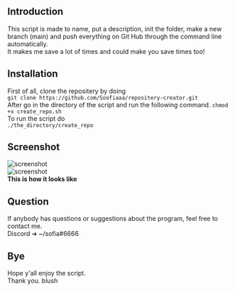 ## Introduction
This script is made to name, put a description, init the folder, make a new branch (main) and push everything on Git Hub through the command line automatically. <br/>
It makes me save a lot of times and could make you save times too! <br/>

## Installation
First of all, clone the repositery by doing <br/>
`git clone https://github.com/Soofiaaa/repositery-creator.git` <br/>
After go in the directory of the script and run the following command.
`chmod +x create_repo.sh` <br/>
To run the script do <br/>
`./the_directory/create_repo`

## Screenshot
![screenshot](https://github.com/Soofiaaa/repositery-creator/blob/main/Screenshot/Screenshot.png) <br/>
![screenshot](https://github.com/Soofiaaa/repositery-creator/blob/main/Screenshot/Screenshot1.png) <br/>
**This is how it looks like**

## Question
If anybody has questions or suggestions about the program, feel free to contact me. <br/>
Discord ➔ ~/sofia#6666 <br/>

## Bye
Hope y'all enjoy the script. <br/>
Thank you. blush
